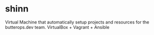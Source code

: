# shinn
Virtual Machine that automatically setup projects and resources for the butterops.dev team. VirtualBox + Vagrant + Ansible 
